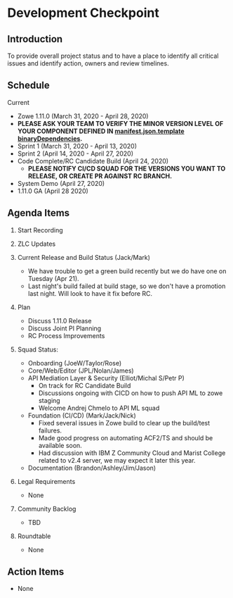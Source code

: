 # Development Checkpoint

Introduction
------------
To provide overall project status and to have a place to identify all critical issues and identify action, owners and review timelines.

Schedule
--------

Current
- Zowe 1.11.0 (March 31, 2020 - April 28, 2020)
-  **PLEASE ASK YOUR TEAM TO VERIFY THE MINOR VERSION LEVEL OF YOUR COMPONENT DEFINED IN [manifest.json.template binaryDependencies](https://github.com/zowe/zowe-install-packaging/blob/staging/manifest.json.template#L13).**
- Sprint 1 (March 31, 2020 - April 13, 2020)
- Sprint 2 (April 14, 2020 - April 27, 2020)
- Code Complete/RC Candidate Build (April 24, 2020)
   - **PLEASE NOTIFY CI/CD SQUAD FOR THE VERSIONS YOU WANT TO RELEASE, OR CREATE PR AGAINST RC BRANCH.**
- System Demo (April 27, 2020)
- 1.11.0 GA (April 28 2020)


Agenda Items
------------
1. Start Recording
2. ZLC Updates
3. Current Release and Build Status (Jack/Mark)
    - We have trouble to get a green build recently but we do have one on Tuesday (Apr 21).
    - Last night's build failed at build stage, so we don't have a promotion last night. Will look to have it fix before RC.
4. Plan
     - Discuss 1.11.0 Release
     - Discuss Joint PI Planning
     - RC Process Improvements
5. Squad Status:
    - Onboarding (JoeW/Taylor/Rose)
    - Core/Web/Editor (JPL/Nolan/James)
    - API Mediation Layer & Security (Elliot/Michal S/Petr P)
         - On track for RC Candidate Build
         - Discussions ongoing with CICD on how to push API ML to zowe staging 
         - Welcome Andrej Chmelo to API ML squad
    - Foundation (CI/CD) (Mark/Jack/Nick)
      - Fixed several issues in Zowe build to clear up the build/test failures.
      - Made good progress on automating ACF2/TS and should be available soon.
      - Had discussion with IBM Z Community Cloud and Marist College related to v2.4 server, we may expect it later this year.
    - Documentation (Brandon/Ashley/Jim/Jason)

6. Legal Requirements
    - None

7. Community Backlog
    - TBD
8. Roundtable
    - None

Action Items
------------
- None
